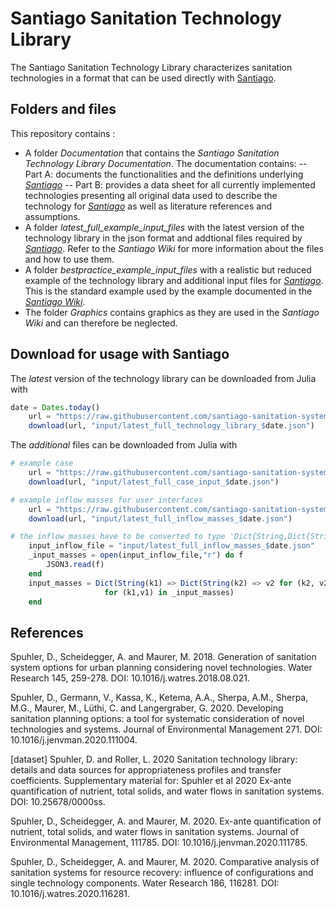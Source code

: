 # Santiago Sanitation Technology Library

The Santiago Sanitation Technology Library characterizes sanitation technologies in a format that can be used directly with
[Santiago](https://github.com/santiago-sanitation-systems/Santiago.jl).

## Folders and files
This repository contains :
-  A folder _Documentation_ that contains the _Santiago Sanitation Technology Library Documentation_. The documentation contains:
-- Part A: documents the functionalities and the definitions underlying [_Santiago_](https://github.com/santiago-sanitation-systems/Santiago.jl/tree/a77dec97b3048b53c09a33de8aea7e165f60ef65)
-- Part B: provides a data sheet for all currently implemented technologies presenting all original data used to describe the technology for [_Santiago_](https://github.com/santiago-sanitation-systems/Santiago.jl/tree/a77dec97b3048b53c09a33de8aea7e165f60ef65) as well as literature references and assumptions.
-  A folder _latest_full_example_input_files_ with the latest version of the technology library in the json format and addtional files required by [_Santiago_](https://github.com/santiago-sanitation-systems/Santiago.jl/tree/a77dec97b3048b53c09a33de8aea7e165f60ef65). Refer to the _Santiago Wiki_ for more information about the files and how to use them.
- A folder _bestpractice_example_input_files_ with a realistic but reduced example of the technology library and additional input files for [_Santiago_](https://github.com/santiago-sanitation-systems/Santiago.jl/tree/a77dec97b3048b53c09a33de8aea7e165f60ef65). This is the standard example used by the example documented in the [_Santiago Wiki_](https://github.com/santiago-sanitation-systems/Santiago.jl/wiki).
- The folder _Graphics_ contains graphics as they are used in the _Santiago Wiki_ and can therefore be neglected.

## Download for usage with Santiago

The _latest_ version of the technology library can be downloaded from Julia with
```Julia
date = Dates.today()
    url = "https://raw.githubusercontent.com/santiago-sanitation-systems/Sanitation-technology-library/master/latest_full_example_input_files       /latest_full_technology_library.json"
    download(url, "input/latest_full_technology_library_$date.json") 
 ```
The _additional_ files can be downloaded from Julia with 
```Julia
# example case
    url = "https://raw.githubusercontent.com/santiago-sanitation-systems/Sanitation-technology-library/master/latest_full_example_input_files/latest_full_case_input.json"
    download(url, "input/latest_full_case_input_$date.json")

# example inflow masses for user interfaces
    url = "https://raw.githubusercontent.com/santiago-sanitation-systems/Sanitation-technology-library/master/latest_full_example_input_files/latest_full_inflow_masses.json"
    download(url, "input/latest_full_inflow_masses_$date.json")

# the inflow masses have to be converted to type 'Dict{String,Dict{String,Real}}'
    input_inflow_file = "input/latest_full_inflow_masses_$date.json"
    _input_masses = open(input_inflow_file,"r") do f  
        JSON3.read(f)
    end
    input_masses = Dict(String(k1) => Dict(String(k2) => v2 for (k2, v2) in v1)
                     for (k1,v1) in _input_masses)
    end
```

## References

Spuhler, D., Scheidegger, A. and Maurer, M.  2018.  Generation of sanitation system options for urban planning considering novel technologies. Water Research 145, 259-278. DOI: 10.1016/j.watres.2018.08.021.

Spuhler, D., Germann, V., Kassa, K., Ketema, A.A., Sherpa, A.M., Sherpa, M.G., Maurer, M., Lüthi, C. and Langergraber, G.  2020.  Developing sanitation planning options: a tool for systematic consideration of novel technologies and systems. Journal of Environmental Management 271. DOI: 10.1016/j.jenvman.2020.111004.

[dataset] Spuhler, D. and Roller, L. 2020  Sanitation technology library: details and data sources for appropriateness profiles and transfer coefficients. Supplementary material for: Spuhler et al 2020 Ex-ante quantification of nutrient, total solids, and water flows in sanitation systems. DOI: 10.25678/0000ss.

Spuhler, D., Scheidegger, A. and Maurer, M.  2020.  Ex-ante quantification of nutrient, total solids, and water flows in sanitation systems. Journal of Environmental Management, 111785. DOI: 10.1016/j.jenvman.2020.111785.

Spuhler, D., Scheidegger, A. and Maurer, M.  2020.  Comparative analysis of sanitation systems for resource recovery: influence of configurations and single technology components. Water Research 186, 116281. DOI: 10.1016/j.watres.2020.116281.

